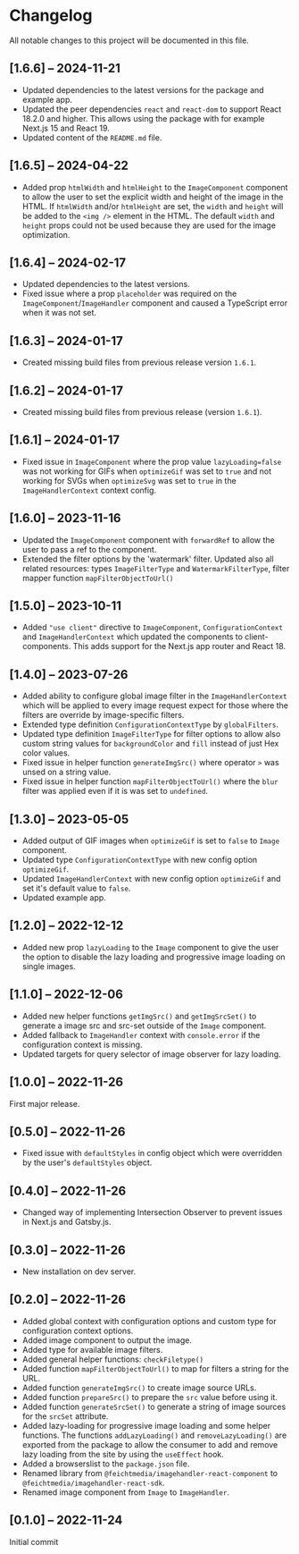 # Changelog

All notable changes to this project will be documented in this file.

## [1.6.6] – 2024-11-21

- Updated dependencies to the latest versions for the package and example app.
- Updated the peer dependencies `react` and `react-dom` to support React 18.2.0 and higher. This allows using the package with for example Next.js 15 and React 19.
- Updated content of the `README.md` file.

## [1.6.5] – 2024-04-22

- Added prop `htmlWidth` and `htmlHeight` to the `ImageComponent` component to allow the user to set the explicit width and height of the image in the HTML. If `htmlWidth` and/or `htmlHeight` are set, the `width` and `height` will be added to the `<img />` element in the HTML. The default `width` and `height` props could not be used because they are used for the image optimization.

## [1.6.4] – 2024-02-17

- Updated dependencies to the latest versions.
- Fixed issue where a prop `placeholder` was required on the `ImageComponent`/`ImageHandler` component and caused a TypeScript error when it was not set.

## [1.6.3] – 2024-01-17

- Created missing build files from previous release version `1.6.1`.

## [1.6.2] – 2024-01-17

- Created missing build files from previous release (version `1.6.1`).

## [1.6.1] – 2024-01-17

- Fixed issue in `ImageComponent` where the prop value `lazyLoading=false` was not working for GIFs when `optimizeGif` was set to `true` and not working for SVGs when `optimizeSvg` was set to `true` in the `ImageHandlerContext` context config.

## [1.6.0] – 2023-11-16

- Updated the `ImageComponent` component with `forwardRef` to allow the user to pass a ref to the component.
- Extended the filter options by the 'watermark' filter. Updated also all related resources: types `ImageFilterType` and `WatermarkFilterType`, filter mapper function `mapFilterObjectToUrl()`

## [1.5.0] – 2023-10-11

- Added `"use client"` directive to `ImageComponent`, `ConfigurationContext` and `ImageHandlerContext` which updated the components to client-components. This adds support for the Next.js app router and React 18.

## [1.4.0] – 2023-07-26

- Added ability to configure global image filter in the `ImageHandlerContext` which will be applied to every image request expect for those where the filters are override by image-specific filters.
- Extended type definition `ConfigurationContextType` by `globalFilters`.
- Updated type definition `ImageFilterType` for filter options to allow also custom string values for `backgroundColor` and `fill` instead of just Hex color values.
- Fixed issue in helper function `generateImgSrc()` where operator `>` was unsed on a string value.
- Fixed issue in helper function `mapFilterObjectToUrl()` where the `blur` filter was applied even if it is was set to `undefined`.

## [1.3.0] – 2023-05-05

- Added output of GIF images when `optimizeGif` is set to `false` to `Image` component.
- Updated type `ConfigurationContextType` with new config option `optimizeGif`.
- Updated `ImageHandlerContext` with new config option `optimizeGif` and set it's default value to `false`.
- Updated example app.

## [1.2.0] – 2022-12-12

- Added new prop `lazyLoading` to the `Image` component to give the user the option to disable the lazy loading and progressive image loading on single images.

## [1.1.0] – 2022-12-06

- Added new helper functions `getImgSrc()` and `getImgSrcSet()` to generate a image src and src-set outside of the `Image` component.
- Added fallback to `ImageHandler` context with `console.error` if the configuration context is missing.
- Updated targets for query selector of image observer for lazy loading.

## [1.0.0] – 2022-11-26

First major release.

## [0.5.0] – 2022-11-26

- Fixed issue with `defaultStyles` in config object which were overridden by the user's `defaultStyles` object.

## [0.4.0] – 2022-11-26

- Changed way of implementing Intersection Observer to prevent issues in Next.js and Gatsby.js.

## [0.3.0] – 2022-11-26

- New installation on dev server.

## [0.2.0] – 2022-11-26

- Added global context with configuration options and custom type for configuration context options.
- Added image component to output the image.
- Added type for available image filters.
- Added general helper functions: `checkFiletype()`
- Added function `mapFilterObjectToUrl()` to map for filters a string for the URL.
- Added function `generateImgSrc()` to create image source URLs.
- Added function `prepareSrc()` to prepare the `src` value before using it.
- Added function `generateSrcSet()` to generate a string of image sources for the `srcSet` attribute.
- Added lazy-loading for progressive image loading and some helper functions. The functions `addLazyLoading()` and `removeLazyLoading()` are exported from the package to allow the consumer to add and remove lazy loading from the site by using the `useEffect` hook.
- Added a browserslist to the `package.json` file.
- Renamed library from `@feichtmedia/imagehandler-react-component` to `@feichtmedia/imagehandler-react-sdk`.
- Renamed image component from `Image` to `ImageHandler`.

## [0.1.0] – 2022-11-24

Initial commit
